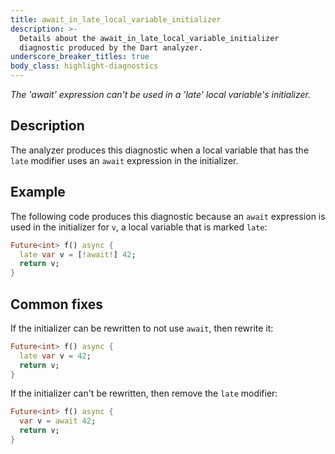 ```yaml
---
title: await_in_late_local_variable_initializer
description: >-
  Details about the await_in_late_local_variable_initializer
  diagnostic produced by the Dart analyzer.
underscore_breaker_titles: true
body_class: highlight-diagnostics
---
```


_The 'await' expression can't be used in a 'late' local variable's initializer._

## Description

The analyzer produces this diagnostic when a local variable that has the
`late` modifier uses an `await` expression in the initializer.

## Example

The following code produces this diagnostic because an `await` expression
is used in the initializer for `v`, a local variable that is marked `late`:

```dart
Future<int> f() async {
  late var v = [!await!] 42;
  return v;
}
```

## Common fixes

If the initializer can be rewritten to not use `await`, then rewrite it:

```dart
Future<int> f() async {
  late var v = 42;
  return v;
}
```

If the initializer can't be rewritten, then remove the `late` modifier:

```dart
Future<int> f() async {
  var v = await 42;
  return v;
}
```
